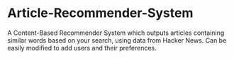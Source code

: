 # Article-Recommender-System
A Content-Based Recommender System which outputs articles containing similar words based on your search, using data from Hacker News. Can be easily modified to add users and their preferences.
